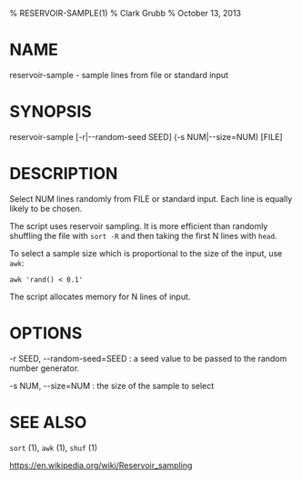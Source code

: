 % RESERVOIR-SAMPLE(1)
% Clark Grubb
% October 13, 2013

# NAME

reservoir-sample - sample lines from file or standard input

# SYNOPSIS

reservoir-sample [-r|--random-seed SEED] (-s NUM|--size=NUM) [FILE]

# DESCRIPTION

Select NUM lines randomly from FILE or standard input.  Each line is equally likely to be chosen.

The script uses reservoir sampling.  It is more efficient than randomly shuffling the file
with `sort -R` and then taking the first N lines with `head`.

To select a sample size which is proportional to the size of the input, use `awk`:

    awk 'rand() < 0.1'

The script allocates memory for N lines of input.

# OPTIONS

-r SEED, \--random-seed=SEED
: a seed value to be passed to the random number generator.

-s NUM, \--size=NUM
: the size of the sample to select

# SEE ALSO

`sort` (1), `awk` (1), `shuf` (1)

https://en.wikipedia.org/wiki/Reservoir_sampling
